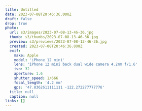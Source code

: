 ```yaml
---
title: Untitled
date: 2023-07-08T20:46:36.000Z
draft: false
drop: true
photo:
  url: s3/images/2023-07-08-13-46-36.jpg
  thumb: s3/thumbs/2023-07-08-13-46-36.jpg
  preview: s3/previews/2023-07-08-13-46-36.jpg
  created: 2023-07-08T20:46:36.000Z
  exif:
    make: Apple
    model: 'iPhone 12 mini'
    lens: 'iPhone 12 mini back dual wide camera 4.2mm f/1.6'
    iso: 32
    aperture: 1.6
    shutter_speed: 1/666
    focal_length: '4.2 mm'
    gps: '47.8362611111111 -122.272277777778'
  title: null
  caption: null
links: []
---
```

